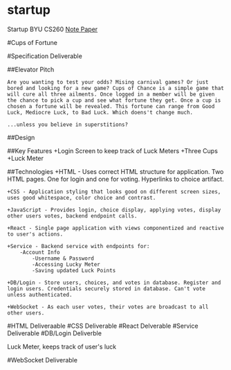 # startup
Startup BYU CS260
[Note Paper](docs/notes.md)

#Cups of Fortune

#Specification Deliverable

##Elevator Pitch

    Are you wanting to test your odds? Mising carnival games? Or just bored and looking for a new game? Cups of Chance is a simple game that will cure all three ailments. Once logged in a member will be given the chance to pick a cup and see what fortune they get. Once a cup is chosen a fortune will be revealed. This fortune can range from Good Luck, Mediocre Luck, to Bad Luck. Which doens't change much.

    ...unless you believe in superstitions?

##Design

##Key Features
    +Login Screen to keep track of Luck Meters
    +Three Cups
    +Luck Meter

##Technologies
    +HTML - Uses correct HTML structure for application. Two HTML pages. One for login and one for voting. Hyperlinks to choice artifact.

    +CSS - Application styling that looks good on different screen sizes, uses good whitespace, color choice and contrast.

    +JavaScript - Provides login, choice display, applying votes, display other users votes, backend endpoint calls.

    +React - Single page application with views componentized and reactive to user's actions.

    +Service - Backend service with endpoints for:
        -Account Info
            -Username & Password
            -Accessing Lucky Meter
            -Saving updated Luck Points

    +DB/Login - Store users, choices, and votes in database. Register and login users. Credentials securely stored in database. Can't vote unless authenticated.

    +WebSocket - As each user votes, their votes are broadcast to all other users.

#HTML Deliveraable
#CSS Deliverable
#React Delverable
#Service Deliverable
#DB/Login Deliverble

Luck Meter, keeps track of user's luck

#WebSocket Deliverable
